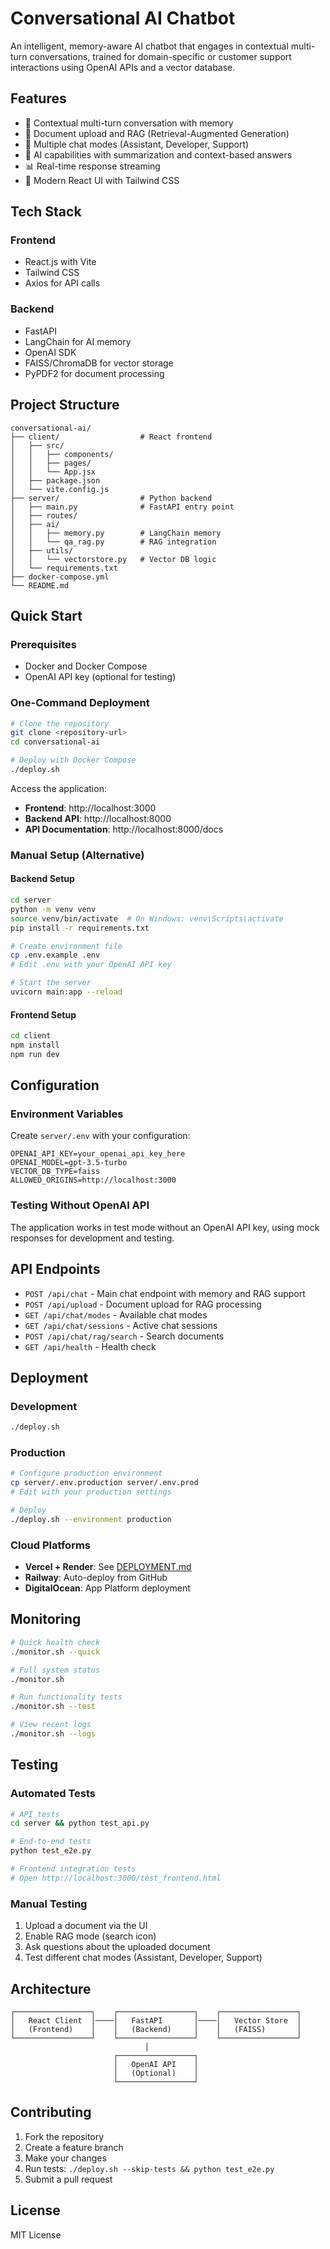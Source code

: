 # Conversational AI Chatbot

An intelligent, memory-aware AI chatbot that engages in contextual multi-turn conversations, trained for domain-specific or customer support interactions using OpenAI APIs and a vector database.

## Features

- 🤖 Contextual multi-turn conversation with memory
- 📁 Document upload and RAG (Retrieval-Augmented Generation)
- 🎯 Multiple chat modes (Assistant, Developer, Support)
- 🧠 AI capabilities with summarization and context-based answers
- 📊 Real-time response streaming
- 🎨 Modern React UI with Tailwind CSS

## Tech Stack

### Frontend
- React.js with Vite
- Tailwind CSS
- Axios for API calls

### Backend
- FastAPI
- LangChain for AI memory
- OpenAI SDK
- FAISS/ChromaDB for vector storage
- PyPDF2 for document processing

## Project Structure

```
conversational-ai/
├── client/                  # React frontend
│   ├── src/
│   │   ├── components/
│   │   ├── pages/
│   │   └── App.jsx
│   ├── package.json
│   └── vite.config.js
├── server/                  # Python backend
│   ├── main.py              # FastAPI entry point
│   ├── routes/
│   ├── ai/
│   │   ├── memory.py        # LangChain memory
│   │   └── qa_rag.py        # RAG integration
│   ├── utils/
│   │   └── vectorstore.py   # Vector DB logic
│   └── requirements.txt
├── docker-compose.yml
└── README.md
```

## Quick Start

### Prerequisites
- Docker and Docker Compose
- OpenAI API key (optional for testing)

### One-Command Deployment

```bash
# Clone the repository
git clone <repository-url>
cd conversational-ai

# Deploy with Docker Compose
./deploy.sh
```

Access the application:
- **Frontend**: http://localhost:3000
- **Backend API**: http://localhost:8000
- **API Documentation**: http://localhost:8000/docs

### Manual Setup (Alternative)

#### Backend Setup
```bash
cd server
python -m venv venv
source venv/bin/activate  # On Windows: venv\Scripts\activate
pip install -r requirements.txt

# Create environment file
cp .env.example .env
# Edit .env with your OpenAI API key

# Start the server
uvicorn main:app --reload
```

#### Frontend Setup
```bash
cd client
npm install
npm run dev
```

## Configuration

### Environment Variables

Create `server/.env` with your configuration:
```env
OPENAI_API_KEY=your_openai_api_key_here
OPENAI_MODEL=gpt-3.5-turbo
VECTOR_DB_TYPE=faiss
ALLOWED_ORIGINS=http://localhost:3000
```

### Testing Without OpenAI API

The application works in test mode without an OpenAI API key, using mock responses for development and testing.

## API Endpoints

- `POST /api/chat` - Main chat endpoint with memory and RAG support
- `POST /api/upload` - Document upload for RAG processing
- `GET /api/chat/modes` - Available chat modes
- `GET /api/chat/sessions` - Active chat sessions
- `POST /api/chat/rag/search` - Search documents
- `GET /api/health` - Health check

## Deployment

### Development
```bash
./deploy.sh
```

### Production
```bash
# Configure production environment
cp server/.env.production server/.env.prod
# Edit with your production settings

# Deploy
./deploy.sh --environment production
```

### Cloud Platforms
- **Vercel + Render**: See [DEPLOYMENT.md](DEPLOYMENT.md)
- **Railway**: Auto-deploy from GitHub
- **DigitalOcean**: App Platform deployment

## Monitoring

```bash
# Quick health check
./monitor.sh --quick

# Full system status
./monitor.sh

# Run functionality tests
./monitor.sh --test

# View recent logs
./monitor.sh --logs
```

## Testing

### Automated Tests
```bash
# API tests
cd server && python test_api.py

# End-to-end tests
python test_e2e.py

# Frontend integration tests
# Open http://localhost:3000/test_frontend.html
```

### Manual Testing
1. Upload a document via the UI
2. Enable RAG mode (search icon)
3. Ask questions about the uploaded document
4. Test different chat modes (Assistant, Developer, Support)

## Architecture

```
┌─────────────────┐    ┌─────────────────┐    ┌─────────────────┐
│   React Client  │────│   FastAPI       │────│   Vector Store  │
│   (Frontend)    │    │   (Backend)     │    │   (FAISS)       │
└─────────────────┘    └─────────────────┘    └─────────────────┘
                              │
                       ┌─────────────────┐
                       │   OpenAI API    │
                       │   (Optional)    │
                       └─────────────────┘
```

## Contributing

1. Fork the repository
2. Create a feature branch
3. Make your changes
4. Run tests: `./deploy.sh --skip-tests && python test_e2e.py`
5. Submit a pull request

## License

MIT License
